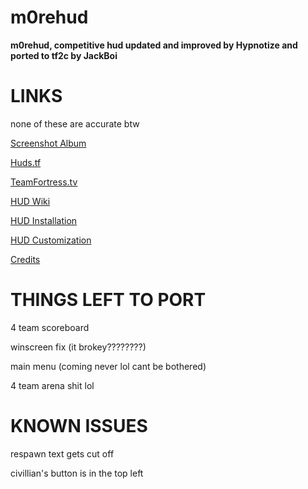 # m0rehud

**m0rehud, competitive hud updated and improved by Hypnotize and ported to tf2c by JackBoi**

<a>LINKS</a>
====

none of these are accurate btw

[Screenshot Album](http://imgur.com/a/sxOyM)

[Huds.tf](http://huds.tf/forum/showthread.php?tid=248)

[TeamFortress.tv](http://www.teamfortress.tv/34115/m0re-hud)

[HUD Wiki](https://github.com/Hypnootize/m0rehud/wiki)

[HUD Installation](https://github.com/Hypnootize/m0rehud/wiki/Installation)

[HUD Customization](https://github.com/Hypnootize/m0rehud/wiki/Customization)

[Credits](https://github.com/Hypnootize/m0rehud/wiki/Credits)

<a>THINGS LEFT TO PORT</a>
====

4 team scoreboard

winscreen fix (it brokey????????)

main menu (coming never lol cant be bothered)

4 team arena shit lol

<a>KNOWN ISSUES</a>
====

respawn text gets cut off

civillian's button is in the top left